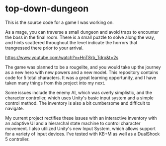 # top-down-dungeon

This is the source code for a game I was working on.

As a mage, you can traverse a small dungeon and avoid traps to encounter the boss in the final room. There is a small puzzle to solve along the way, and hints scattered
throughout the level indicate the horrors that trangressed there prior to your arrival.

https://www.youtube.com/watch?v=HnT8rb_Tdro&t=2s

The game was planned to be a rougelite, and you would take up the journey as a new hero with new powers and a new model. This repository contains code for 5 total characters.
It was a great learning opportunity, and I have taken many things from this project into my next.

Some issues include the enemy AI, which was overly simplistic, and the character controller, which uses Unity's basic input system and a simple control method. The inventory
is also a bit cumbersome and difficult to navigate.

My current project rectifies these issues with an interactive inventory with an adaptive UI and a hierarchal state machine to control character movement. I also utilized Unity's new Input System, which allows support for a variety of input devices. I've tested with KB+M as well as a DualShock 5 controller.
